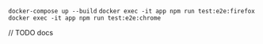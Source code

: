 `docker-compose up --build`
`docker exec -it app npm run test:e2e:firefox`
`docker exec -it app npm run test:e2e:chrome`

// TODO docs
